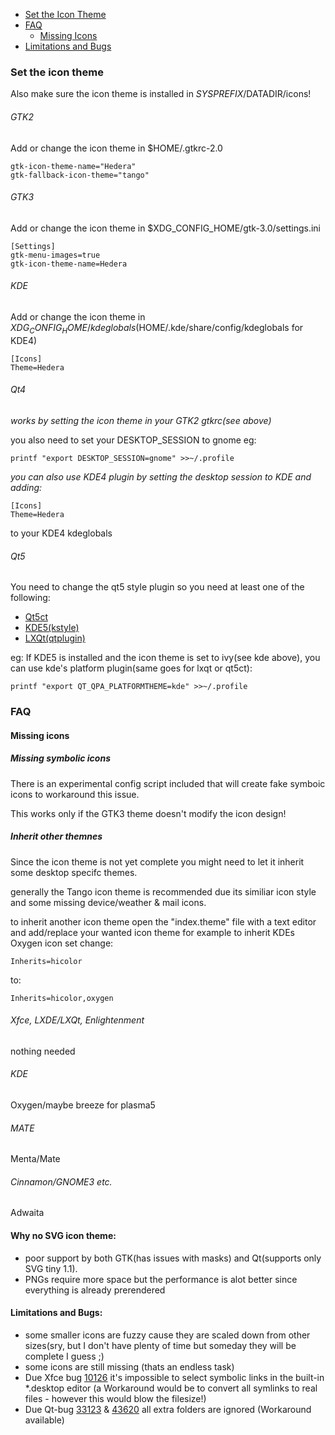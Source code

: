 * [Set the Icon Theme](#set-the-icon-theme)
* [FAQ](#faq)
	* [Missing Icons](#missing-icons)
* [Limitations and Bugs](#limitations-and-bugs)

### Set the icon theme

Also make sure the icon theme is installed in $SYSPREFIX/$DATADIR/icons!

###### GTK2

Add or change the icon theme in $HOME/.gtkrc-2.0

```
gtk-icon-theme-name="Hedera"
gtk-fallback-icon-theme="tango"
```

###### GTK3

Add or change the icon theme in $XDG_CONFIG_HOME/gtk-3.0/settings.ini

```
[Settings]
gtk-menu-images=true
gtk-icon-theme-name=Hedera
```

###### KDE

Add or change the icon theme in $XDG_CONFIG_HOME/kdeglobals($HOME/.kde/share/config/kdeglobals for KDE4)

```
[Icons]
Theme=Hedera
```

###### Qt4

_works by setting the icon theme in your GTK2 gtkrc(see above)_

you also need to set your DESKTOP_SESSION to gnome eg:

```
printf "export DESKTOP_SESSION=gnome" >>~/.profile
```

_you can also use KDE4 plugin by setting the desktop session to KDE and adding:_


```
[Icons]
Theme=Hedera
```
to your KDE4 kdeglobals

###### Qt5

You need to change the qt5 style plugin so you need at least one of the following:

* [Qt5ct](http://sourceforge.net/projects/qt5ct)
* [KDE5(kstyle)](https://www.kde.org/)
* [LXQt(qtplugin)](http://lxqt.org/)

eg: If KDE5 is installed and the icon theme is set to ivy(see kde above), you can use kde's platform plugin(same goes for lxqt or qt5ct):

```
printf "export QT_QPA_PLATFORMTHEME=kde" >>~/.profile
```

### FAQ

#### Missing icons

##### Missing symbolic icons

There is an experimental config script included that will create fake symboic icons to workaround this issue.

This works only if the GTK3 theme doesn't modify the icon design!

##### Inherit other themnes

Since the icon theme is not yet complete you might need to let it inherit some desktop specifc themes.

generally the Tango icon theme is recommended due its similiar icon style and some missing device/weather & mail icons.

to inherit another icon theme open the "index.theme" file with a text editor and add/replace your wanted icon theme for example to inherit KDEs Oxygen icon set change:

```
Inherits=hicolor
```

to:

```
Inherits=hicolor,oxygen
```
###### Xfce, LXDE/LXQt, Enlightenment

nothing needed

###### KDE

Oxygen/maybe breeze for plasma5

###### MATE

Menta/Mate

###### Cinnamon/GNOME3 etc.

Adwaita

#### Why no SVG icon theme:

* poor support by both GTK(has issues with masks) and Qt(supports only SVG tiny 1.1).
* PNGs require more space but the performance is alot better since everything is already prerendered

#### Limitations and Bugs:

* some smaller icons are fuzzy cause they are scaled down from other sizes(sry, but I don't have plenty of time but someday they will be complete I guess ;)
* some icons are still missing (thats an endless task) 
* Due Xfce bug [10126](https://bugzilla.xfce.org/show_bug.cgi?id=10126) it's impossible to select symbolic links in the built-in *.desktop editor (a Workaround would be to convert all symlinks to real files - however this would blow the filesize!)
* Due Qt-bug [33123](https://bugreports.qt.io/browse/QTBUG-33123) & [43620](https://bugreports.qt.io/browse/QTBUG-43620) all extra folders are ignored (Workaround available)
